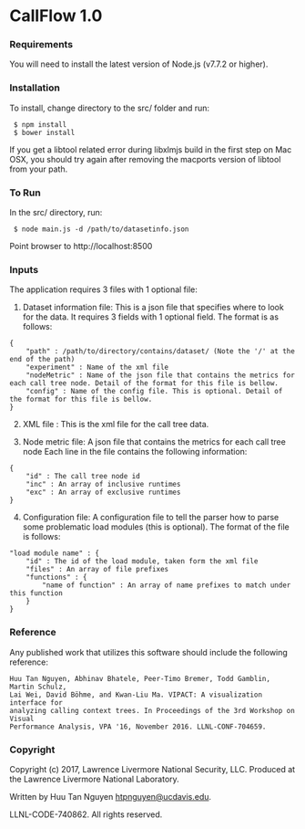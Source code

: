 CallFlow 1.0
============

### Requirements

You will need to install the latest version of Node.js (v7.7.2 or higher).

### Installation

To install, change directory to the src/ folder and run:
```
 $ npm install
 $ bower install
```
If you get a libtool related error during libxlmjs build in the first step on
Mac OSX, you should try again after removing the macports version of libtool
from your path.

### To Run

In the src/ directory, run:
```
 $ node main.js -d /path/to/datasetinfo.json
```
Point browser to http://localhost:8500

### Inputs

The application requires 3 files with 1 optional file:

1. Dataset information file: This is a json file that specifies where to look
for the data. It requires 3 fields with 1 optional field. The format is as
follows:
```
{
    "path" : /path/to/directory/contains/dataset/ (Note the '/' at the end of the path)
    "experiment" : Name of the xml file
    "nodeMetric" : Name of the json file that contains the metrics for each call tree node. Detail of the format for this file is bellow.
    "config" : Name of the config file. This is optional. Detail of the format for this file is bellow.
}
```

2. XML file : This is the xml file for the call tree data.

3. Node metric file: A json file that contains the metrics for each call tree
node Each line in the file contains the following information:
```
{
    "id" : The call tree node id
    "inc" : An array of inclusive runtimes
    "exc" : An array of exclusive runtimes
}
```

4. Configuration file: A configuration file to tell the parser how to parse
some problematic load modules (this is optional). The format of the file is
follows:
```
"load module name" : {
    "id" : The id of the load module, taken form the xml file
    "files" : An array of file prefixes
    "functions" : {
        "name of function" : An array of name prefixes to match under this function
	}
}
```

### Reference

Any published work that utilizes this software should include the following
reference:

```
Huu Tan Nguyen, Abhinav Bhatele, Peer-Timo Bremer, Todd Gamblin, Martin Schulz,
Lai Wei, David Böhme, and Kwan-Liu Ma. VIPACT: A visualization interface for
analyzing calling context trees. In Proceedings of the 3rd Workshop on Visual
Performance Analysis, VPA '16, November 2016. LLNL-CONF-704659.
```

### Copyright

Copyright (c) 2017, Lawrence Livermore National Security, LLC.
Produced at the Lawrence Livermore National Laboratory.

Written by Huu Tan Nguyen <htpnguyen@ucdavis.edu>.

LLNL-CODE-740862. All rights reserved.

